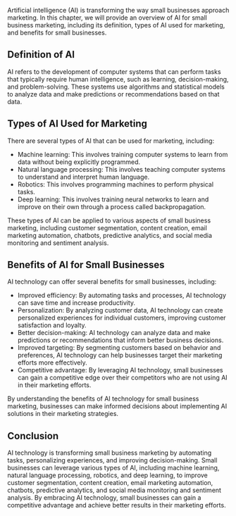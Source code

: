 

Artificial intelligence (AI) is transforming the way small businesses approach marketing. In this chapter, we will provide an overview of AI for small business marketing, including its definition, types of AI used for marketing, and benefits for small businesses.

Definition of AI
----------------

AI refers to the development of computer systems that can perform tasks that typically require human intelligence, such as learning, decision-making, and problem-solving. These systems use algorithms and statistical models to analyze data and make predictions or recommendations based on that data.

Types of AI Used for Marketing
------------------------------

There are several types of AI that can be used for marketing, including:

* Machine learning: This involves training computer systems to learn from data without being explicitly programmed.
* Natural language processing: This involves teaching computer systems to understand and interpret human language.
* Robotics: This involves programming machines to perform physical tasks.
* Deep learning: This involves training neural networks to learn and improve on their own through a process called backpropagation.

These types of AI can be applied to various aspects of small business marketing, including customer segmentation, content creation, email marketing automation, chatbots, predictive analytics, and social media monitoring and sentiment analysis.

Benefits of AI for Small Businesses
-----------------------------------

AI technology can offer several benefits for small businesses, including:

* Improved efficiency: By automating tasks and processes, AI technology can save time and increase productivity.
* Personalization: By analyzing customer data, AI technology can create personalized experiences for individual customers, improving customer satisfaction and loyalty.
* Better decision-making: AI technology can analyze data and make predictions or recommendations that inform better business decisions.
* Improved targeting: By segmenting customers based on behavior and preferences, AI technology can help businesses target their marketing efforts more effectively.
* Competitive advantage: By leveraging AI technology, small businesses can gain a competitive edge over their competitors who are not using AI in their marketing efforts.

By understanding the benefits of AI technology for small business marketing, businesses can make informed decisions about implementing AI solutions in their marketing strategies.

Conclusion
----------

AI technology is transforming small business marketing by automating tasks, personalizing experiences, and improving decision-making. Small businesses can leverage various types of AI, including machine learning, natural language processing, robotics, and deep learning, to improve customer segmentation, content creation, email marketing automation, chatbots, predictive analytics, and social media monitoring and sentiment analysis. By embracing AI technology, small businesses can gain a competitive advantage and achieve better results in their marketing efforts.
